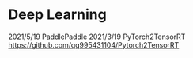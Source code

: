 # Deep Learning


2021/5/19 PaddlePaddle
2021/3/19 PyTorch2TensorRT https://github.com/qq995431104/Pytorch2TensorRT
